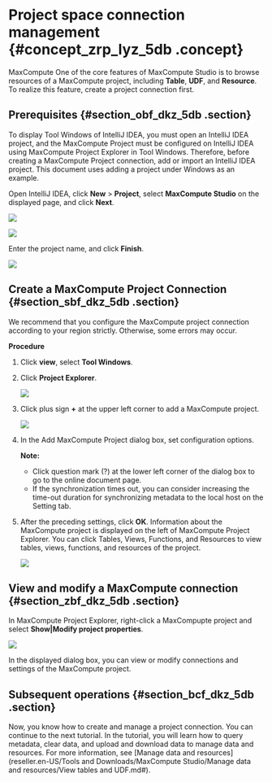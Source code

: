 # Project space connection management {#concept_zrp_lyz_5db .concept}

MaxCompute One of the core features of MaxCompute Studio is to browse resources of a MaxCompute project, including **Table**, **UDF**, and **Resource**. To realize this feature, create a project connection first.

## Prerequisites {#section_obf_dkz_5db .section}

To display Tool Windows of IntelliJ IDEA, you must open an IntelliJ IDEA project, and the MaxCompute Project must be configured on IntelliJ IDEA using MaxCompute Project Explorer in Tool Windows. Therefore, before creating a MaxCompute Project connection, add or import an IntelliJ IDEA project. This document uses adding a project under Windows as an example.

Open IntelliJ IDEA, click **New** \> **Project**, select **MaxCompute Studio** on the displayed page, and click **Next**.

![](http://static-aliyun-doc.oss-cn-hangzhou.aliyuncs.com/assets/img/12119/15440927131596_en-US.png)

![](http://static-aliyun-doc.oss-cn-hangzhou.aliyuncs.com/assets/img/12119/15440927131597_en-US.png)

Enter the project name, and click **Finish**.

![](http://static-aliyun-doc.oss-cn-hangzhou.aliyuncs.com/assets/img/12119/15440927131598_en-US.png)

## Create a MaxCompute Project Connection {#section_sbf_dkz_5db .section}

We recommend that you configure the MaxCompute project connection according to your region strictly. Otherwise, some errors may occur.

**Procedure**

1.  Click **view**, select **Tool Windows**.
2.  Click **Project Explorer**.

    ![](http://static-aliyun-doc.oss-cn-hangzhou.aliyuncs.com/assets/img/12119/15440927131599_en-US.png)

3.  Click plus sign **+** at the upper left corner to add a MaxCompute project.

    ![](http://static-aliyun-doc.oss-cn-hangzhou.aliyuncs.com/assets/img/12119/15440927131600_en-US.png)

4.  In the Add MaxCompute Project dialog box, set configuration options.

    **Note:** 

    -   Click question mark \(?\) at the lower left corner of the dialog box to go to the online document page.
    -   If the synchronization times out, you can consider increasing the time-out duration for synchronizing metadata to the local host on the Setting tab.
5.  After the preceding settings, click **OK**. Information about the MaxCompute project is displayed on the left of MaxCompute Project Explorer. You can click Tables, Views, Functions, and Resources to view tables, views, functions, and resources of the project. 

    ![](http://static-aliyun-doc.oss-cn-hangzhou.aliyuncs.com/assets/img/12119/15440927131602_en-US.png)


## View and modify a MaxCompute connection {#section_zbf_dkz_5db .section}

In MaxCompute Project Explorer, right-click a MaxCompupte project and select **Show|Modify project properties**.

![](http://static-aliyun-doc.oss-cn-hangzhou.aliyuncs.com/assets/img/12119/15440927131603_en-US.png)

In the displayed dialog box, you can view or modify connections and settings of the MaxCompute project. 

## Subsequent operations {#section_bcf_dkz_5db .section}

Now, you know how to create and manage a project connection. You can continue to the next tutorial. In the tutorial, you will learn how to query metadata, clear data, and upload and download data to manage data and resources. For more information, see [Manage data and resources](reseller.en-US/Tools and Downloads/MaxCompute Studio/Manage data and resources/View tables and UDF.md#).

